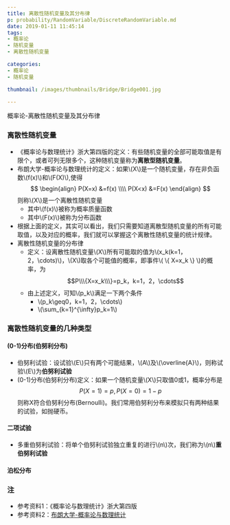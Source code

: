 ```yaml
---
title: 离散性随机变量及其分布律
p: probability/RandomVariable/DiscreteRandomVariable.md
date: 2019-01-11 11:45:14
tags:
- 概率论
- 随机变量
- 离散性随机变量

categories: 
- 概率论
- 随机变量

thumbnail: /images/thumbnails/Bridge/Bridge001.jpg

---
```

概率论-离散性随机变量及其分布律
<!-- more -->

### 离散性随机变量
* 《概率论与数理统计》浙大第四版的定义：有些随机变量的全部可能取值是有限个，或者可列无限多个，这种随机变量称为**离散型随机变量**。
* 布朗大学-概率论与数理统计的定义：如果\\(X\\)是一个随机变量，存在非负函数\\(f(x)\\)和\\(F(X)\\),使得$$ \begin{align} P(X=x) &=f(x) \\\\ P(X<x) &=F(x) \end{align} $$则称\\(X\\)是一个离散性随机变量
  * 其中\\(f(x)\\)被称为概率质量函数
  * 其中\\(F(x)\\)被称为分布函数
* 根据上面的定义，其实可以看出，我们只需要知道离散型随机变量的所有可能取值，以及对应的概率，我们就可以掌握这个离散性随机变量的统计规律。
* 离散性随机变量的分布律
  * 定义：设离散性随机变量\\(X\\)所有可能取的值为\\(x_k(k=1，2，\cdots)\\)，\\(X\\)取各个可能值的概率，即事件\\( \\\{ X=x_k \\\} \\)的概率，为$$P\\\{X=x_k\\\}=p_k，k=1，2，\cdots$$
  * 由上述定义，可知\\(p_k\\)满足一下两个条件
    * \\(p_k\geq0，k=1，2，\cdots\\)
    * \\(\sum_{k=1}^{\infty}p_k=1\\)

### 离散性随机变量的几种类型
#### (0-1)分布(伯努利分布)
* 伯努利试验：设试验\\(E\\)只有两个可能结果，\\(A\\)及\\(\overline{A}\\)，则称试验\\(E\\)为**伯努利试验**
* (0-1)分布(伯努利分布)定义：如果一个随机变量\\(X\\)只取值0或1，概率分布是$$P(X=1)=p,P(X=0)=1−p$$则称X符合伯努利分布(Bernoulli)。我们常用伯努利分布来模拟只有两种结果的试验，如抛硬币。

#### 二项试验
* 多重伯努利试验：将单个伯努利试验独立重复的进行\\(n\\)次，我们称为\\(n\\)**重伯努利试验**

#### 泊松分布

### 注
* 参考资料1：《概率论与数理统计》浙大第四版 
* 参考资料2：[布朗大学-概率论与数理统计](https://seeing-theory.brown.edu/cn.html)



